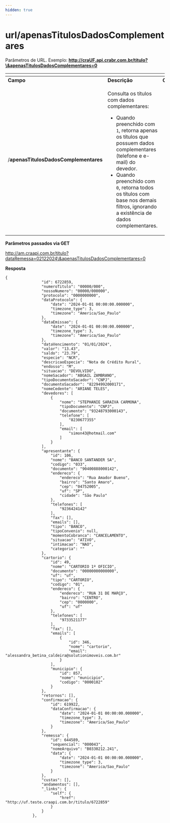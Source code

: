 ```yaml
---
hidden: true
---
```


# url/apenasTitulosDadosComplementares

Parâmetros de URL. Exemplo: **http://craUF.api.crabr.com.br/titulo?\&apenasTitulosDadosComplementares=0**

<table data-header-hidden><thead><tr><th></th><th width="414.3333333333333"></th><th></th></tr></thead><tbody><tr><td><strong>Campo</strong></td><td><strong>Descrição</strong></td><td><strong>Opcional</strong></td></tr><tr><td>/<strong>apenasTitulosDadosComplementares</strong></td><td><p>Consulta os títulos com dados complementares:</p><ul><li>Quando preenchido com <code>1</code>, retorna apenas os títulos que possuem dados complementares (telefone e e-mail) do devedor.</li><li>Quando preenchido com <code>0</code>, retorna todos os títulos com base nos demais filtros, ignorando a existência de dados complementares.</li></ul></td><td></td></tr></tbody></table>

**Parâmetros passados via GET**

http://am.craapi.com.br/titulo?dataRemessa=02122024\&apenasTitulosDadosComplementares=0

**Resposta**

```
{
                "id": 6722859,
                "numeroTitulo": "00000/000",
                "nossoNumero": "00000/000000",
                "protocolo": "0000000000",
                "dataProtocolo": {
                    "date": "2024-01-01 00:00:00.000000",
                    "timezone_type": 3,
                    "timezone": "America/Sao_Paulo"
                },
                "dataEmissao": {
                    "date": "2024-01-01 00:00:00.000000",
                    "timezone_type": 3,
                    "timezone": "America/Sao_Paulo"
                },
                "dataVencimento": "01/01/2024",
                "valor": "13.43",
                "saldo": "23.79",
                "especie": "NCR",
                "descricaoEspecie": "Nota de Crédito Rural",
                "endosso": "M",
                "situacao": "DEVOLVIDO",
                "nomeSacador": "ABGAIL ZAMBRANO",
                "tipoDocumentoSacador": "CNPJ",
                "documentoSacador": "82294992000171",
                "nomeCedente": "ARIANE TELES",
                "devedores": [
                    {
                        "nome": "STEPHANIE SARAIVA CARMONA",
                        "tipoDocumento": "CNPJ",
                        "documento": "93248793000143",
                        "telefone": [
                            "8230677355"
                        ],
                        "email": [
                            "simon43@hotmail.com"
                        ]
                    }
                ],
                "apresentante": {
                    "id": 106,
                    "nome": "BANCO SANTANDER SA",
                    "codigo": "033",
                    "documento": "90400888000142",
                    "endereco": {
                        "endereco": "Rua Amador Bueno",
                        "bairro": "Santo Amaro",
                        "cep": "04752005",
                        "uf": "SP",
                        "cidade": "São Paulo"
                    },
                    "telefones": [
                        "9236424142"
                    ],
                    "fax": [],
                    "emails": [],
                    "tipo": "BANCO",
                    "tipoConvenio": null,
                    "momentoCobranca": "CANCELAMENTO",
                    "situacao": "ATIVO",
                    "intimacao": "NAO",
                    "categoria": ""
                },
                "cartorio": {
                    "id": 49,
                    "nome": "CARTORIO 1º OFICIO",
                    "documento": "00000000000000",
                    "uf": "uf",
                    "tipo": "CARTORIO",
                    "codigo": "01",
                    "endereco": {
                        "endereco": "RUA 31 DE MARÇO",
                        "bairro": "CENTRO",
                        "cep": "0000000",
                        "uf": "uf"
                    },
                    "telefones": [
                        "9733521177"
                    ],
                    "fax": [],
                    "emails": [
                        {
                            "id": 346,
                            "nome": "cartorio",
                            "email": "alessandra_betina_caldeira@solutionimoveis.com.br"
                        }
                    ],
                    "municipio": {
                        "id": 857,
                        "nome": "municipio",
                        "codigo": "0000102"
                    }
                },
                "retornos": [],
                "confirmacao": {
                    "id": 619922,
                    "dataConfirmacao": {
                        "date": "2024-01-01 00:00:00.000000",
                        "timezone_type": 3,
                        "timezone": "America/Sao_Paulo"
                    }
                },
                "remessa": {
                    "id": 644589,
                    "sequencial": "000043",
                    "nomeArquivo": "B0330212.241",
                    "data": {
                        "date": "2024-01-01 00:00:00.000000",
                        "timezone_type": 3,
                        "timezone": "America/Sao_Paulo"
                    }
                },
                "custas": [],
                "andamentos": [],
                "_links": {
                    "self": {
                        "href": "http://uf.teste.craapi.com.br/titulo/6722859"
                    }
                }
            },
```
